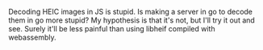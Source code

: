 Decoding HEIC images in JS is stupid. Is making a server in go to decode them in go more stupid? My hypothesis is that it's not, but I'll try it out and see. Surely it'll be less painful than using libheif compiled with webassembly.

